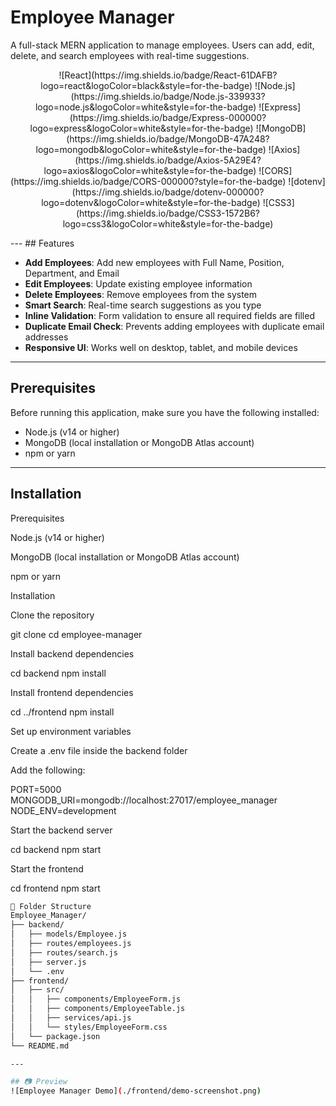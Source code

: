 # Employee Manager

A full-stack MERN application to manage employees. Users can add, edit, delete, and search employees with real-time suggestions.
<p align="center">
![React](https://img.shields.io/badge/React-61DAFB?logo=react&logoColor=black&style=for-the-badge)  
![Node.js](https://img.shields.io/badge/Node.js-339933?logo=node.js&logoColor=white&style=for-the-badge)  
![Express](https://img.shields.io/badge/Express-000000?logo=express&logoColor=white&style=for-the-badge)  
![MongoDB](https://img.shields.io/badge/MongoDB-47A248?logo=mongodb&logoColor=white&style=for-the-badge)  
![Axios](https://img.shields.io/badge/Axios-5A29E4?logo=axios&logoColor=white&style=for-the-badge)  
![CORS](https://img.shields.io/badge/CORS-000000?style=for-the-badge)  
![dotenv](https://img.shields.io/badge/dotenv-000000?logo=dotenv&logoColor=white&style=for-the-badge)  
![CSS3](https://img.shields.io/badge/CSS3-1572B6?logo=css3&logoColor=white&style=for-the-badge)
</p>
---
## Features

- **Add Employees**: Add new employees with Full Name, Position, Department, and Email
- **Edit Employees**: Update existing employee information
- **Delete Employees**: Remove employees from the system
- **Smart Search**: Real-time search suggestions as you type
- **Inline Validation**: Form validation to ensure all required fields are filled
- **Duplicate Email Check**: Prevents adding employees with duplicate email addresses
- **Responsive UI**: Works well on desktop, tablet, and mobile devices
---
## Prerequisites

Before running this application, make sure you have the following installed:
- Node.js (v14 or higher)
- MongoDB (local installation or MongoDB Atlas account)
- npm or yarn
---
## Installation

Prerequisites

Node.js (v14 or higher)

MongoDB (local installation or MongoDB Atlas account)

npm or yarn

Installation

Clone the repository

git clone <your-repo-link>
cd employee-manager


Install backend dependencies

cd backend
npm install


Install frontend dependencies

cd ../frontend
npm install


Set up environment variables

Create a .env file inside the backend folder

Add the following:

PORT=5000
MONGODB_URI=mongodb://localhost:27017/employee_manager
NODE_ENV=development


Start the backend server

cd backend
npm start


Start the frontend

cd frontend
npm start

```bash
📂 Folder Structure
Employee_Manager/
├── backend/
│   ├── models/Employee.js
│   ├── routes/employees.js
│   ├── routes/search.js
│   ├── server.js
│   └── .env
├── frontend/
│   ├── src/
│   │   ├── components/EmployeeForm.js
│   │   ├── components/EmployeeTable.js
│   │   ├── services/api.js
│   │   └── styles/EmployeeForm.css
│   └── package.json
└── README.md

---

## 📷 Preview
![Employee Manager Demo](./frontend/demo-screenshot.png)
